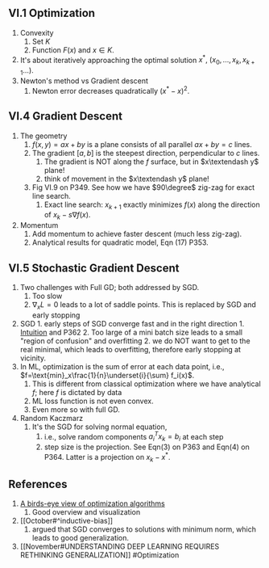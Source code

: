 ## VI.1 Optimization
1. Convexity
	1. Set $K$
	2. Function $F(x)$ and $x\in K$.
2. It's about iteratively approaching the optimal solution $x^*,\ (x_0, ..., x_k, x_{k+1}...)$.
3. Newton's method vs Gradient descent
	1. Newton error decreases quadratically $(x^*-x)^2$.

## VI.4 Gradient Descent
1. The geometry
	1. $f(x, y)=ax + by$ is a plane consists of all parallel $ax+by=c$ lines.
	2. The gradient $[a, b]$ is the steepest direction, perpendicular to $c$ lines.
		1. The gradient is NOT along the $f$ surface, but in $x\textendash y$ plane!
		2. think of movement in the  $x\textendash y$ plane!
	3. Fig VI.9 on P349. See how we have $90\degree$ zig-zag for exact line search.
		1. Exact line search: $x_{k+1}$ exactly minimizes $f(x)$ along the direction of $x_k - s \nabla f(x)$.
2. Momentum
	1. Add momentum to achieve faster descent (much less zig-zag). 
	2. Analytical results for quadratic model, Eqn (17) P353.

## VI.5 Stochastic Gradient Descent
1. Two challenges with Full GD; both addressed by SGD.
	1. Too slow
	2. $\nabla_x L=0$ leads to a lot of saddle points. This is replaced by SGD and early stopping
2. SGD
		1. early steps of SGD converge fast and in the right direction
			1. [Intuition](https://youtu.be/k3AiUhwHQ28?list=PLUl4u3cNGP63oMNUHXqIUcrkS2PivhN3k&t=1569) and P362
			2. Too large of a mini batch size leads to a small "region of confusion" and overfitting
		2. we do NOT want to get to the real minimal, which leads to overfitting, therefore early stopping at vicinity.
3. In ML, optimization is the sum of error at each data point, i.e., $f=\text{min}_x\frac{1}{n}\underset{i}{\sum} f_i(x)$.
	1. This is different from classical optimization where we have analytical $f$; here $f$ is dictated by data
	2. ML loss function is not even convex.
	1. Even more so with full GD.
4. Random Kaczmarz
	1. It's the SGD for solving normal equation, 
		1. i.e., solve random components $a_i^T x_k=b_i$ at each step
		2. step size is the projection. See Eqn(3) on P363 and Eqn(4) on P364. Latter is a projection on $x_k - x^*$.
## References
1. [A birds-eye view of optimization algorithms](https://fa.bianp.net/teaching/2018/eecs227at/)
	1. Good overview and visualization
2. [[October#^inductive-bias]]
	1. argued that SGD converges to solutions with minimum norm, which leads to good generalization.
3. [[November#UNDERSTANDING DEEP LEARNING REQUIRES RETHINKING GENERALIZATION]] #Optimization
